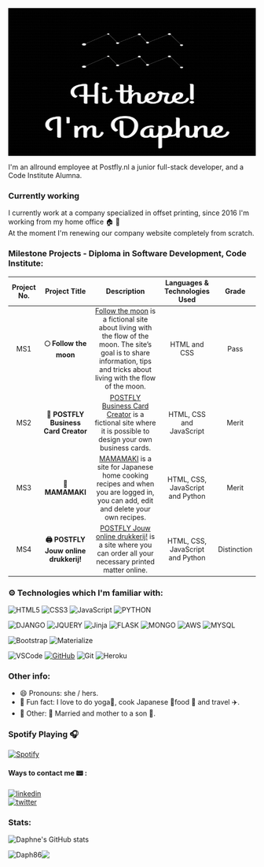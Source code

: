 <img align="center" src="https://github.com/Daph1986/Daph1986/blob/main/Bewegend%20logo%20500x500%20%20px.gif" alt="Daphne" width=550px height=300px/>

I'm an allround employee at Postfly.nl a junior full-stack developer, and a Code Institute Alumna.

### Currently working

I currently work at a company specialized in offset printing, since 2016 I'm working from my home office :house: 🏢  <br>
At the moment I'm renewing our company website completely from scratch.

### Milestone Projects - Diploma in Software Development, Code Institute:

| Project No. | Project Title | Description | Languages & Technologies Used | Grade |
| :---: | :---: | :---: | :---: | :---: |
| MS1 | **:full_moon: Follow the moon** | [Follow the moon](https://github.com/Daph1986/Follow-the-moon) is a fictional site about living with the flow of the moon. The site’s goal is to share information, tips and tricks about living with the flow of the moon.| HTML and CSS | Pass | 
| MS2 | **:art: POSTFLY Business Card Creator** | [POSTFLY Business Card Creator](https://github.com/Daph1986/Postfly-business-card-creator) is a fictional site where it is possible to design your own business cards.  | HTML, CSS and JavaScript | Merit | 
| MS3 | **:sushi: MAMAMAKI** | [MAMAMAKI](https://github.com/Daph1986/mamamaki) is a site for Japanese home cooking recipes and when you are logged in, you can add, edit and delete your own recipes.  | HTML, CSS, JavaScript and Python | Merit | 
| MS4 | **:printer: POSTFLY Jouw online drukkerij!** | [POSTFLY Jouw online drukkerij!](https://github.com/Daph1986/postfly_jouw_online_drukkerij) is a site where you can order all your necessary printed matter online.  | HTML, CSS, JavaScript and Python | Distinction | 

### :gear: Technologies which I'm familiar with:
![HTML5](https://img.shields.io/badge/HTML5%20-%23E34F26.svg?&style=for-the-badge&logo=HTML5&logoColor=FFFFFF)
![CSS3](https://img.shields.io/badge/CSS3%20-%231572B6.svg?&style=for-the-badge&logo=CSS3&logoColor=FFFFFF)
![JavaScript](https://img.shields.io/badge/JavaScript%20-%23323330.svg?&style=for-the-badge&logo=JavaScript&logoColor=F7DF1E)
![PYTHON](https://img.shields.io/badge/Python-3776AB?style=for-the-badge&logo=python&logoColor=white)<br>

![DJANGO](https://img.shields.io/badge/Django-092E20?style=for-the-badge&logo=django&logoColor=white)
![JQUERY](https://img.shields.io/badge/jQuery-0769AD?style=for-the-badge&logo=jquery&logoColor=white)
![Jinja](https://img.shields.io/badge/Jinja%20-%23000000.svg?&style=for-the-badge&logo=Jinja&logoColor=B41717)
![FLASK](https://img.shields.io/badge/Flask-000000?style=for-the-badge&logo=flask&logoColor=white)
![MONGO](https://img.shields.io/badge/MongoDB-4EA94B?style=for-the-badge&logo=mongodb&logoColor=white)
![AWS](https://img.shields.io/badge/Amazon_AWS-232F3E?style=for-the-badge&logo=amazon-aws&logoColor=white)
![MYSQL](https://img.shields.io/badge/MySQL-00000F?style=for-the-badge&logo=mysql&logoColor=white)<br>

![Bootstrap](https://img.shields.io/badge/Bootstrap%20-%23563D7C.svg?&style=for-the-badge&logo=Bootstrap&logoColor=FFFFFF)
![Materialize](https://img.shields.io/badge/Materialize%20-%23EE6E73.svg?&style=for-the-badge&logo=Materialize&logoColor=FFFFFF) <br>

![VSCode](https://img.shields.io/badge/VSCode%20-%232B2B30.svg?&style=for-the-badge&logo=Visual%20Studio%20Code&logoColor=007ACC)
[![GitHub](https://img.shields.io/badge/GitHub%20-%23181717.svg?&style=for-the-badge&logo=GitHub&logoColor=FFFFFF)](https://github.com/irinatu17)
![Git](https://img.shields.io/badge/Git%20-%23302F2F.svg?&style=for-the-badge&logo=Git&logoColor=F05032)
![Heroku](https://img.shields.io/badge/Heroku%20-%23430098.svg?&style=for-the-badge&logo=Heroku&logoColor=FFFFFF)

### Other info:
- 😄 Pronouns: she / hers.
- :sunrise: Fun fact: I love to do yoga🙏, cook Japanese :crossed_flags:food 🍱 and travel ✈️.
- :love_hotel: Other: 💓 Married and mother to a son 💙.

### Spotify Playing 🎧

[![Spotify](https://novatorem-eta-ivory.vercel.app/api/spotify)](https://open.spotify.com/user/21wwm355hav74sc4ixkecwkai)

#### Ways to contact me :pager: :
[<img src='https://img.shields.io/badge/LinkedIn-0077B5?style=for-the-badge&logo=linkedin&logoColor=white' alt='linkedin'>](https://www.linkedin.com/in/daphne-heimgartner/)<br>
[<img src='https://img.shields.io/badge/Twitter-%231DA1F2.svg?style=for-the-badge&logo=Twitter&logoColor=white' alt='twitter'>](https://twitter.com/Daphn1986)

### Stats:

![Daphne's GitHub stats](https://github-readme-stats.vercel.app/api?username=daph1986&show_icons=true&theme=omni)

<p><img align="left" src="https://github-readme-stats.vercel.app/api/top-langs?username=daph1986&show_icons=true&locale=en&layout=compact" alt="Daph86" /></p>

![](https://komarev.com/ghpvc/?username=daph1986&color=blueviolet&style=flat-square)


